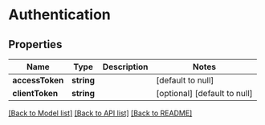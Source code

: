 # Authentication

## Properties
Name | Type | Description | Notes
------------ | ------------- | ------------- | -------------
**accessToken** | **string** |  | [default to null]
**clientToken** | **string** |  | [optional] [default to null]

[[Back to Model list]](../README.md#documentation-for-models) [[Back to API list]](../README.md#documentation-for-api-endpoints) [[Back to README]](../README.md)


